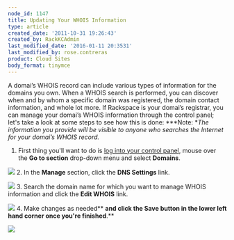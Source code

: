 ```yaml
---
node_id: 1147
title: Updating Your WHOIS Information
type: article
created_date: '2011-10-31 19:26:43'
created_by: RackKCAdmin
last_modified_date: '2016-01-11 20:3531'
last_modified_by: rose.contreras
product: Cloud Sites
body_format: tinymce
---
```


A domai&rsquo;s WHOIS record can include various types of information for the
domains you own. When a WHOIS search is performed, you can discover when
and by whom a specific domain was registered, the domain contact
information, and whole lot more. If Rackspace is your domai&rsquo;s
registrar, you can manage your domai&rsquo;s WHOIS information through the
control panel; let's take a look at some steps to see how this is
done: ***Note: **The information you provide will be visible to anyone
who searches the Internet for your domai&rsquo;s WHOIS record.*  
1. First thing you'll want to do is [log into your control
panel](http://cp.rackspace.com), mouse over the **Go to
section** drop-down menu and select **Domains**.

![](http://c800721.r21.cf2.rackcdn.com/UpdatingYourWhoisInformation.png)
2. In the **Manage** section, click the **DNS Settings** link.

![](http://c800721.r21.cf2.rackcdn.com/UpdatingYourWhoisInformation2.png)
3. Search the domain name for which you want to manage WHOIS
information and click the **Edit WHOIS** link.

![](http://c800721.r21.cf2.rackcdn.com/UpdatingYourWhoisInformation3.png)
4. Make changes as needed** **and click the **Save** button in the
lower left hand corner once you're finished**.**

![](http://c800721.r21.cf2.rackcdn.com/UpdatingYourWhoisInformation4.png)

